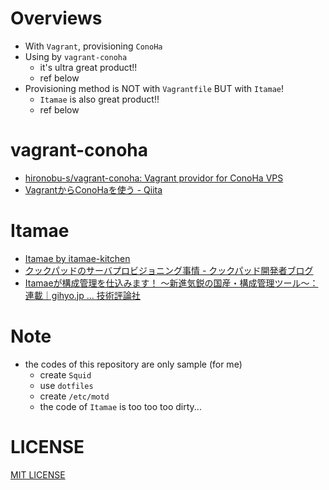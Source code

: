 # Overviews
- With `Vagrant`, provisioning `ConoHa` 
- Using by `vagrant-conoha`
    - it's ultra great product!!
    - ref below
- Provisioning method is NOT with `Vagrantfile` BUT with `Itamae`!
    - `Itamae` is also great product!!
    - ref below
    
# vagrant-conoha
- [hironobu\-s/vagrant\-conoha: Vagrant providor for ConoHa VPS](https://github.com/hironobu-s/vagrant-conoha)
- [VagrantからConoHaを使う \- Qiita](https://qiita.com/hironobu_s/items/8422a427fd5571747196)

# Itamae
- [Itamae by itamae\-kitchen](http://itamae.kitchen/)
- [クックパッドのサーバプロビジョニング事情 \- クックパッド開発者ブログ](http://techlife.cookpad.com/entry/2015/05/12/080000)
- [Itamaeが構成管理を仕込みます！ ～新進気鋭の国産・構成管理ツール～：連載｜gihyo\.jp … 技術評論社](http://gihyo.jp/admin/serial/01/itamae)

# Note
- the codes of this repository are only sample (for me)
    - create `Squid`
    - use `dotfiles`
    - create `/etc/motd`
    - the code of `Itamae` is too too too dirty...
 
# LICENSE
[MIT LICENSE](LICENSE)
